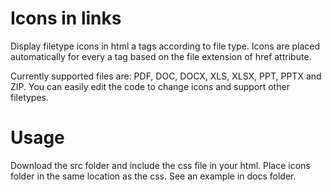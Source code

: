 # Icons in links
Display filetype icons in html a tags according to file type. Icons are placed automatically for every a tag based on the file extension of href attribute.

Currently supported files are: PDF, DOC, DOCX, XLS, XLSX, PPT, PPTX and ZIP. You can easily edit the code to change icons and support other filetypes.

# Usage
Download the src folder and include the css file in your html. Place icons folder in the same location as the css. See an example in docs folder.

